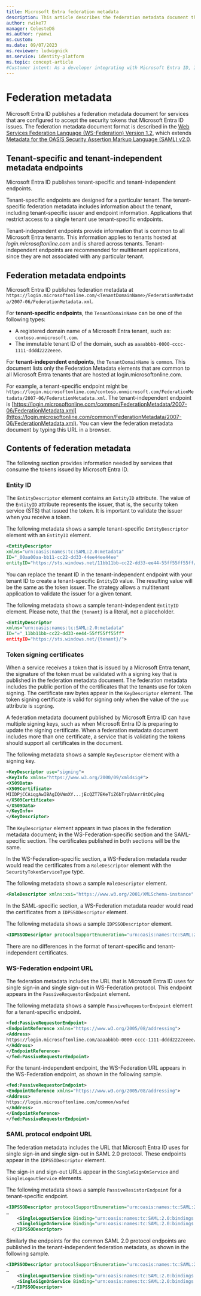 ```yaml
---
title: Microsoft Entra federation metadata
description: This article describes the federation metadata document that Microsoft Entra ID publishes for services that accept Microsoft Entra tokens.
author: rwike77
manager: CelesteDG
ms.author: ryanwi
ms.custom:
ms.date: 09/07/2023
ms.reviewer: ludwignick
ms.service: identity-platform
ms.topic: concept-article
#Customer intent: As a developer integrating with Microsoft Entra ID, I want to understand the federation metadata document format and endpoints, so that I can configure my application to validate the issuer and token signing certificates of security tokens issued by Microsoft Entra ID.
---
```


# Federation metadata

Microsoft Entra ID publishes a federation metadata document for services that are configured to accept the security tokens that Microsoft Entra ID issues. The federation metadata document format is described in the [Web Services Federation Language (WS-Federation) Version 1.2](https://docs.oasis-open.org/wsfed/federation/v1.2/os/ws-federation-1.2-spec-os.html), which extends [Metadata for the OASIS Security Assertion Markup Language (SAML) v2.0](https://docs.oasis-open.org/security/saml/v2.0/saml-metadata-2.0-os.pdf).

## Tenant-specific and tenant-independent metadata endpoints

Microsoft Entra ID publishes tenant-specific and tenant-independent endpoints.

Tenant-specific endpoints are designed for a particular tenant. The tenant-specific federation metadata includes information about the tenant, including tenant-specific issuer and endpoint information. Applications that restrict access to a single tenant use tenant-specific endpoints.

Tenant-independent endpoints provide information that is common to all Microsoft Entra tenants. This information applies to tenants hosted at *login.microsoftonline.com* and is shared across tenants. Tenant-independent endpoints are recommended for multitenant applications, since they are not associated with any particular tenant.

## Federation metadata endpoints

Microsoft Entra ID publishes federation metadata at `https://login.microsoftonline.com/<TenantDomainName>/FederationMetadata/2007-06/FederationMetadata.xml`.

For **tenant-specific endpoints**, the `TenantDomainName` can be one of the following types:

* A registered domain name of a Microsoft Entra tenant, such as: `contoso.onmicrosoft.com`.
* The immutable tenant ID of the domain, such as `aaaabbbb-0000-cccc-1111-dddd2222eeee`.

For **tenant-independent endpoints**, the `TenantDomainName` is `common`. This document lists only the Federation Metadata elements that are common to all Microsoft Entra tenants that are hosted at login.microsoftonline.com.

For example, a tenant-specific endpoint might be `https://login.microsoftonline.com/contoso.onmicrosoft.com/FederationMetadata/2007-06/FederationMetadata.xml`. The tenant-independent endpoint is [https://login.microsoftonline.com/common/FederationMetadata/2007-06/FederationMetadata.xml](https://login.microsoftonline.com/common/FederationMetadata/2007-06/FederationMetadata.xml). You can view the federation metadata document by typing this URL in a browser.

## Contents of federation metadata

The following section provides information needed by services that consume the tokens issued by Microsoft Entra ID.

### Entity ID

The `EntityDescriptor` element contains an `EntityID` attribute. The value of the `EntityID` attribute represents the issuer, that is, the security token service (STS) that issued the token. It is important to validate the issuer when you receive a token.

The following metadata shows a sample tenant-specific `EntityDescriptor` element with an `EntityID` element.

```xml
<EntityDescriptor
xmlns="urn:oasis:names:tc:SAML:2.0:metadata"
ID="_00aa00aa-bb11-cc22-dd33-44ee44ee44ee"
entityID="https://sts.windows.net/11bb11bb-cc22-dd33-ee44-55ff55ff55ff/">
```

You can replace the tenant ID in the tenant-independent endpoint with your tenant ID to create a tenant-specific `EntityID` value. The resulting value will be the same as the token issuer. The strategy allows a multitenant application to validate the issuer for a given tenant.

The following metadata shows a sample tenant-independent `EntityID` element. Please note, that the `{tenant}` is a literal, not a placeholder.

```xml
<EntityDescriptor
xmlns="urn:oasis:names:tc:SAML:2.0:metadata"
ID="="_11bb11bb-cc22-dd33-ee44-55ff55ff55ff"
entityID="https://sts.windows.net/{tenant}/">
```

### Token signing certificates

When a service receives a token that is issued by a Microsoft Entra tenant, the signature of the token must be validated with a signing key that is published in the federation metadata document. The federation metadata includes the public portion of the certificates that the tenants use for token signing. The certificate raw bytes appear in the `KeyDescriptor` element. The token signing certificate is valid for signing only when the value of the `use` attribute is `signing`.

A federation metadata document published by Microsoft Entra ID can have multiple signing keys, such as when Microsoft Entra ID is preparing to update the signing certificate. When a federation metadata document includes more than one certificate, a service that is validating the tokens should support all certificates in the document.

The following metadata shows a sample `KeyDescriptor` element with a signing key.

```xml
<KeyDescriptor use="signing">
<KeyInfo xmlns="https://www.w3.org/2000/09/xmldsig#">
<X509Data>
<X509Certificate>
MIIDPjCCAiqgAwIBAgIQVWmXY...jEcQZT7EKeTiZ6bTrpDAnrr8tDCy8ng
</X509Certificate>
</X509Data>
</KeyInfo>
</KeyDescriptor>
  ```

The `KeyDescriptor` element appears in two places in the federation metadata document; in the WS-Federation-specific section and the SAML-specific section. The certificates published in both sections will be the same.

In the WS-Federation-specific section, a WS-Federation metadata reader would read the certificates from a `RoleDescriptor` element with the `SecurityTokenServiceType` type.

The following metadata shows a sample `RoleDescriptor` element.

```xml
<RoleDescriptor xmlns:xsi="https://www.w3.org/2001/XMLSchema-instance" xmlns:fed="https://docs.oasis-open.org/wsfed/federation/200706" xsi:type="fed:SecurityTokenServiceType" protocolSupportEnumeration="https://docs.oasis-open.org/wsfed/federation/200706">
```

In the SAML-specific section, a WS-Federation metadata reader would read the certificates from a `IDPSSODescriptor` element.

The following metadata shows a sample `IDPSSODescriptor` element.

```xml
<IDPSSODescriptor protocolSupportEnumeration="urn:oasis:names:tc:SAML:2.0:protocol">
```
There are no differences in the format of tenant-specific and tenant-independent certificates.

### WS-Federation endpoint URL

The federation metadata includes the URL that is Microsoft Entra ID uses for single sign-in and single sign-out in WS-Federation protocol. This endpoint appears in the `PassiveRequestorEndpoint` element.

The following metadata shows a sample `PassiveRequestorEndpoint` element for a tenant-specific endpoint.

```xml
<fed:PassiveRequestorEndpoint>
<EndpointReference xmlns="https://www.w3.org/2005/08/addressing">
<Address>
https://login.microsoftonline.com/aaaabbbb-0000-cccc-1111-dddd2222eeee/wsfed
</Address>
</EndpointReference>
</fed:PassiveRequestorEndpoint>
```

For the tenant-independent endpoint, the WS-Federation URL appears in the WS-Federation endpoint, as shown in the following sample.

```xml
<fed:PassiveRequestorEndpoint>
<EndpointReference xmlns="https://www.w3.org/2005/08/addressing">
<Address>
https://login.microsoftonline.com/common/wsfed
</Address>
</EndpointReference>
</fed:PassiveRequestorEndpoint>
```

### SAML protocol endpoint URL

The federation metadata includes the URL that Microsoft Entra ID uses for single sign-in and single sign-out in SAML 2.0 protocol. These endpoints appear in the `IDPSSODescriptor` element.

The sign-in and sign-out URLs appear in the `SingleSignOnService` and `SingleLogoutService` elements.

The following metadata shows a sample `PassiveResistorEndpoint` for a tenant-specific endpoint.

```xml
<IDPSSODescriptor protocolSupportEnumeration="urn:oasis:names:tc:SAML:2.0:protocol">
…
    <SingleLogoutService Binding="urn:oasis:names:tc:SAML:2.0:bindings:HTTP-Redirect" Location="https://login.microsoftonline.com/contoso.onmicrosoft.com/saml2" />
    <SingleSignOnService Binding="urn:oasis:names:tc:SAML:2.0:bindings:HTTP-Redirect" Location="https://login.microsoftonline.com/contoso.onmicrosoft.com /saml2" />
  </IDPSSODescriptor>
```

Similarly the endpoints for the common SAML 2.0 protocol endpoints are published in the tenant-independent federation metadata, as shown in the following sample.

```xml
<IDPSSODescriptor protocolSupportEnumeration="urn:oasis:names:tc:SAML:2.0:protocol">
…
    <SingleLogoutService Binding="urn:oasis:names:tc:SAML:2.0:bindings:HTTP-Redirect" Location="https://login.microsoftonline.com/common/saml2" />
    <SingleSignOnService Binding="urn:oasis:names:tc:SAML:2.0:bindings:HTTP-Redirect" Location="https://login.microsoftonline.com/common/saml2" />
  </IDPSSODescriptor>
```

